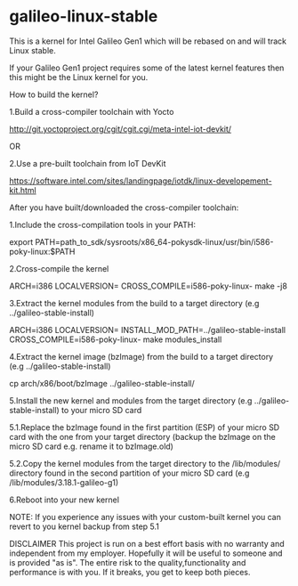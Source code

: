 galileo-linux-stable
====================

This is a kernel for Intel Galileo Gen1 which will be rebased on and will track Linux stable.

If your Galileo Gen1 project requires some of the latest kernel features then this might be the 
Linux kernel for you. 

How to build the kernel?

1.Build a cross-compiler toolchain with Yocto

http://git.yoctoproject.org/cgit/cgit.cgi/meta-intel-iot-devkit/

OR

2.Use a pre-built toolchain from IoT DevKit

https://software.intel.com/sites/landingpage/iotdk/linux-developement-kit.html


After you have built/downloaded the cross-compiler toolchain:

1.Include the cross-compilation tools in your PATH:

export PATH=path_to_sdk/sysroots/x86_64-pokysdk-linux/usr/bin/i586-poky-linux:$PATH


2.Cross-compile the kernel

ARCH=i386 LOCALVERSION= CROSS_COMPILE=i586-poky-linux- make -j8


3.Extract the kernel modules from the build to a target directory (e.g ../galileo-stable-install)

ARCH=i386 LOCALVERSION= INSTALL_MOD_PATH=../galileo-stable-install CROSS_COMPILE=i586-poky-linux- make modules_install


4.Extract the kernel image (bzImage) from the build to a target directory (e.g ../galileo-stable-install)

cp arch/x86/boot/bzImage ../galileo-stable-install/


5.Install the new kernel and modules from the target directory (e.g ../galileo-stable-install) to your micro SD card

5.1.Replace the bzImage found in the first partition (ESP) of your micro SD card with the one from your target directory (backup the bzImage on the micro SD card e.g. rename it to bzImage.old)

5.2.Copy the kernel modules from the target directory to the /lib/modules/ directory found in the second 
partition of your micro SD card (e.g /lib/modules/3.18.1-galileo-g1)

6.Reboot into your new kernel

NOTE: 
If you experience any issues with your custom-built kernel you can revert to you kernel backup from step 5.1

DISCLAIMER
This project is run on a best effort basis with no warranty and independent from my employer.
Hopefully it will be useful to someone and is provided "as is". The entire risk to the quality,functionality and 
performance is with you. If it breaks, you get to keep both pieces.

